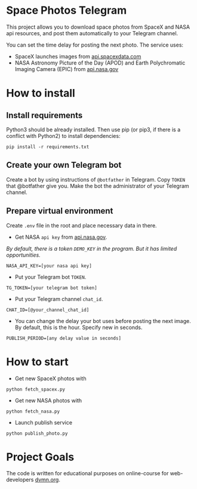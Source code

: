 # Space Photos Telegram
This project allows you to download space photos from SpaceX and NASA api resources, and post them automatically to your Telegram channel.

You can set the time delay for posting the next photo.
The service uses:
- SpaceX launches images from [api.spacexdata.com](https://github.com/r-spacex/SpaceX-API/blob/master/docs/launches/v4/all.md)
- NASA Astronomy Picture of the Day (APOD) and Earth Polychromatic Imaging Camera (EPIC) from [api.nasa.gov](https://api.nasa.gov/)

# How to install
## Install requirements

Python3 should be already installed. Then use pip (or pip3, if there is a conflict with Python2) to install dependencies:
```
pip install -r requirements.txt
```
## Create your own Telegram bot
Create a bot by using instructions of `@botfather` in Telegram.
Copy `TOKEN` that @botfather give you. 
Make the bot the administrator of your Telegram channel.
## Prepare virtual environment
Create `.env` file in the root and place necessary data in there.
- Get NASA `api key` from [api.nasa.gov](https://api.nasa.gov/).

*By default, there is a token `DEMO_KEY` in the program. But it has limited opportunities.*
```
NASA_API_KEY=[your nasa api key]
```
- Put your Telegram bot `TOKEN`.
```
TG_TOKEN=[your telegram bot token]
```
- Put your Telegram channel `chat_id`.
```
CHAT_ID=[@your_channel_chat_id]
```
- You can change the delay your bot uses before posting the next image. By default, this is the hour. Specify new in seconds.
```
PUBLISH_PERIOD=[any delay value in seconds]
```

# How to start
- Get new SpaceX photos with
```
python fetch_spacex.py
```
- Get new NASA photos with
```
python fetch_nasa.py
```
- Launch publish service
```
python publish_photo.py
```

# Project Goals
The code is written for educational purposes on online-course for web-developers [dvmn.org](https://www.dvmn.org).
